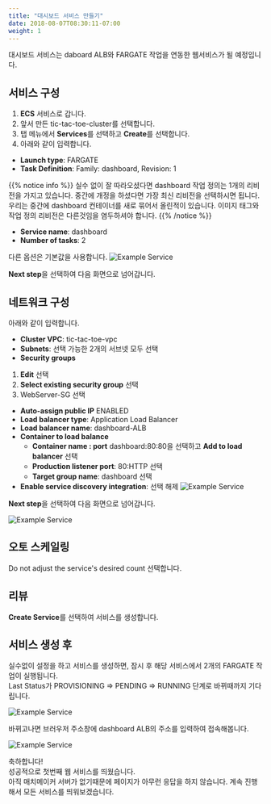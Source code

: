 ```yaml
---
title: "대시보드 서비스 만들기"
date: 2018-08-07T08:30:11-07:00
weight: 1
---
```


대시보드 서비스는 daboard ALB와 FARGATE 작업을 연동한 웹서비스가 될 예정입니다.

## 서비스 구성

1. **ECS** 서비스로 갑니다.
1. 앞서 만든 tic-tac-toe-cluster를 선택합니다.
1. 탭 메뉴에서 **Services**를 선택하고 **Create**를 선택합니다.
1. 아래와 같이 입력합니다.

* **Launch type**: FARGATE
* **Task Definition**: Family: dashboard, Revision: 1


{{% notice info %}}
실수 없이 잘 따라오셨다면 dashboard 작업 정의는 1개의 리비전을 가지고 있습니다. 중간에 개정을 하셨다면 가장 최신 리비전을 선택하시면 됩니다. 우리는 중간에 dashboard 컨테이너를 새로 묶어서 올린적이 있습니다. 이미지 태그와 작업 정의 리비전은 다른것임을 염두하셔야 합니다. 
{{% /notice %}}

* **Service name**: dashboard
* **Number of tasks**: 2

다른 옵션은 기본값을 사용합니다.
![Example Service](/images/tic-tac-toe/service-dashbard-1.png)

**Next step**을 선택하여 다음 화면으로 넘어갑니다.


## 네트워크 구성

아래와 같이 입력합니다.

* **Cluster VPC**: tic-tac-toe-vpc
* **Subnets**: 선택 가능한 2개의 서브넷 모두 선택
* **Security groups**
 1. **Edit** 선택
 1. **Select existing security group** 선택
 1. WebServer-SG 선택
* **Auto-assign public IP** ENABLED
* **Load balancer type**: Application Load Balancer
* **Load balancer name**: dashboard-ALB
* **Container to load balance**
   * **Container name : port** dashboard:80:80을 선택하고 **Add to load balancer** 선택
   * **Production listener port**: 80:HTTP 선택
   * **Target group name**: dashboard 선택
* **Enable service discovery integration**: 선택 해제
![Example Service](/images/tic-tac-toe/service-dashbard-2.png)

**Next step**을 선택하여 다음 화면으로 넘어갑니다.


![Example Service](/images/tic-tac-toe/service-dashbard-3.png)

## 오토 스케일링

Do not adjust the service's desired count 선택합니다.

## 리뷰

**Create Service**를 선택하여 서비스를 생성합니다.


## 서비스 생성 후

실수없이 설정을 하고 서비스를 생성하면, 잠시 후 해당 서비스에서 2개의 FARGATE 작업이 실행됩니다.<br>
Last Status가 PROVISIONING => PENDING => RUNNING 단계로 바뀌때까지 기다립니다.

![Example Service](/images/tic-tac-toe/service-dashbard-4.png)


바뀌고나면 브러우저 주소창에 dashboard ALB의 주소를 입력하여 접속해봅니다.

![Example Service](/images/tic-tac-toe/service-dashbard-5.png)

축하합니다!<br>
성공적으로 첫번째 웹 서비스를 띄웠습니다.<br>
아직 매치메이커 서버가 없기때문에 페이지가 아무런 응답을 하지 않습니다.
계속 진행해서 모든 서비스를 띄워보겠습니다.
